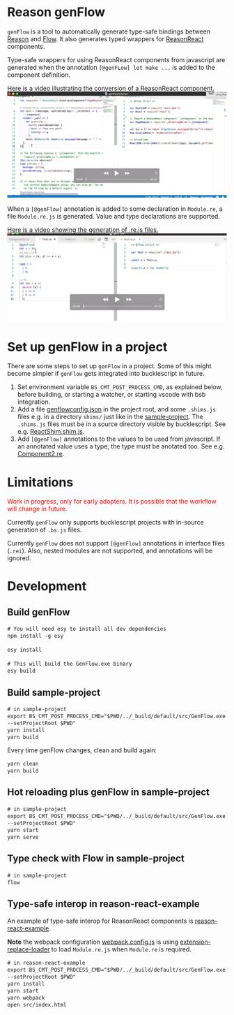 # Reason genFlow

`genFlow` is a tool to automatically generate type-safe bindings between [Reason](https://reasonml.github.io/) and [Flow](https://flow.org/en/). It also generates typed wrappers for [ReasonReact](https://reasonml.github.io/reason-react/) components.

Type-safe wrappers for using ReasonReact components from javascript are generated when the annotation `[@genFLow] let make ...` is added to the component definition.

[Here is a video illustrating the conversion of a ReasonReact component.](https://youtu.be/k9QYjq0c8rA)
[![IMAGE ALT TEXT HERE](assets/genFlowInAction.png)](https://youtu.be/k9QYjq0c8rA)


When a `[@genFlow]` annotation is added to some declaration in `Module.re`, a file `Module.re.js` is generated. Value and type declarations are supported.

[Here is a video showing the generation of .re.js files.](https://youtu.be/0YLXGBiB9dY)
[![IMAGE ALT TEXT HERE](assets/genFlow.png)](https://youtu.be/0YLXGBiB9dY)


# Set up genFlow in a project

There are some steps to set up `genFlow` in a project.
Some of this might become simpler if `genFlow` gets integrated
into bucklescript in future.

1. Set environment variable `BS_CMT_POST_PROCESS_CMD`, as explained below, before building, or starting a watcher, or starting vscode with bsb integration.
2. Add a file [genflowconfig.json](sample-project/src/shims) in the project root, and some `.shims.js` files e.g. in a directory `shims/` just like in the [sample-project](sample-project). The `.shims.js` files must be in a source directory visible by bucklescript. See e.g. [ReactShim.shim.js](sample-project/src/shims/ReactShim.shim.js).
3. Add `[@genFlow]` annotations to the values to be used from javascript. If an annotated value uses a type, the type must be anotated too. See e.g. [Component2.re](sample-project/src/Component2.re).

# Limitations

<span style="color:red">Work in progress, only for early adopters. It is possible that the workflow will change in future.</span>

Currently `genFlow` only supports bucklescript projects with in-source generation of `.bs.js` files.

Currently `genFlow` does not support `[@genFlow]` annotations in interface files (`.rei`). Also, nested modules are not supported, and annotations will be ignored.

# Development

## Build genFlow

```
# You will need esy to install all dev dependencies
npm install -g esy

esy install

# This will build the GenFlow.exe binary
esy build
```

## Build sample-project

```
# in sample-project
export BS_CMT_POST_PROCESS_CMD="$PWD/../_build/default/src/GenFlow.exe --setProjectRoot $PWD"
yarn install
yarn build
```

Every time genFlow changes, clean and build again:

```
yarn clean
yarn build
```

## Hot reloading plus genFlow in sample-project

```
# in sample-project
export BS_CMT_POST_PROCESS_CMD="$PWD/../_build/default/src/GenFlow.exe --setProjectRoot $PWD"
yarn start
yarn serve
```

## Type check with Flow in sample-project
```
# in sample-project
flow
```

## Type-safe interop in reason-react-example

An example of type-safe interop for ReasonReact components is [reason-react-example](reason-react-example).

**Note** the webpack configuration [webpack.config.js](reason-react-example/webpack.config.js) is using [extension-replace-loader](https://www.npmjs.com/package/extension-replace-loader) to load `Module.re.js` when `Module.re` is required.

```
# in reason-react-example
export BS_CMT_POST_PROCESS_CMD="$PWD/../_build/default/src/GenFlow.exe --setProjectRoot $PWD"
yarn install
yarn start
yarn webpack
open src/index.html
```

